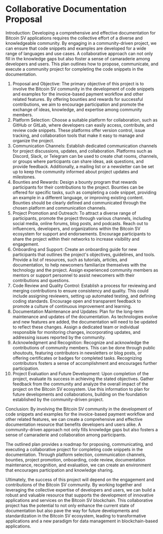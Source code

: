 # Collaborative Documentation Proposal

Introduction: Developing a comprehensive and effective documentation for Bitcoin SV applications requires the collective effort of a diverse and knowledgeable community. By engaging in a community-driven project, we can ensure that code snippets and examples are developed for a wide range of languages and use cases. A collaborative approach can not only fill in the knowledge gaps but also foster a sense of camaraderie among developers and users. This plan outlines how to propose, communicate, and execute a community project for completing the code snippets in the documentation.

1. Proposal and Objective: The primary objective of this project is to involve the Bitcoin SV community in the development of code snippets and examples for the invoice-based payment workflow and other related features. By offering bounties and rewards for successful contributions, we aim to encourage participation and promote the exchange of ideas, knowledge, and expertise among community members.
2. Platform Selection: Choose a suitable platform for collaboration, such as GitHub or GitLab, where developers can easily access, contribute, and review code snippets. These platforms offer version control, issue tracking, and collaboration tools that make it easy to manage and organize the project.
3. Communication Channels: Establish dedicated communication channels for project discussions, updates, and collaboration. Platforms such as Discord, Slack, or Telegram can be used to create chat rooms, channels, or groups where participants can share ideas, ask questions, and provide feedback. Additionally, a mailing list or a newsletter can be set up to keep the community informed about project updates and milestones.
4. Bounties and Rewards: Design a bounty program that rewards participants for their contributions to the project. Bounties can be offered for specific tasks, such as completing a code snippet, providing an example in a different language, or improving existing content. Bounties should be clearly defined and communicated through the chosen platform and communication channels.
5. Project Promotion and Outreach: To attract a diverse range of participants, promote the project through various channels, including social media, online forums, blog posts, and podcasts. Reach out to influencers, developers, and organizations within the Bitcoin SV ecosystem for support and endorsements. Encourage participants to share the project within their networks to increase visibility and engagement.
6. Onboarding and Support: Create an onboarding guide for new participants that outlines the project's objectives, guidelines, and tools. Provide a list of resources, such as tutorials, articles, and documentation, to help newcomers familiarize themselves with the technology and the project. Assign experienced community members as mentors or support personnel to assist newcomers with their contributions and questions.
7. Code Review and Quality Control: Establish a process for reviewing and merging contributions to ensure consistency and quality. This could include assigning reviewers, setting up automated testing, and defining coding standards. Encourage open and transparent feedback to promote a culture of continuous improvement and learning.
8. Documentation Maintenance and Updates: Plan for the long-term maintenance and updates of the documentation. As technologies evolve and new features are added, the documentation will need to be updated to reflect these changes. Assign a dedicated team or individual responsible for monitoring changes, incorporating updates, and addressing issues reported by the community.
9. Acknowledgment and Recognition: Recognize and acknowledge the contributions of community members. This can be done through public shoutouts, featuring contributors in newsletters or blog posts, or offering certificates or badges for completed tasks. Recognizing contributors fosters a sense of accomplishment and encourages further participation.
10. Project Evaluation and Future Development: Upon completion of the project, evaluate its success in achieving the stated objectives. Gather feedback from the community and analyze the overall impact of the project on the Bitcoin SV ecosystem. Use this information to plan for future developments and collaborations, building on the foundation established by the community-driven project.



Conclusion: By involving the Bitcoin SV community in the development of code snippets and examples for the invoice-based payment workflow and other related features, we can create a comprehensive and effective documentation resource that benefits developers and users alike. A community-driven approach not only fills knowledge gaps but also fosters a sense of camaraderie and collaboration among participants.

The outlined plan provides a roadmap for proposing, communicating, and executing a collaborative project for completing code snippets in the documentation. Through platform selection, communication channels, bounties, project promotion, onboarding, code review, documentation maintenance, recognition, and evaluation, we can create an environment that encourages participation and knowledge sharing.

Ultimately, the success of this project will depend on the engagement and contributions of the Bitcoin SV community. By working together and leveraging the collective expertise of developers and users, we can build a robust and valuable resource that supports the development of innovative applications and services on the Bitcoin SV blockchain. This collaborative project has the potential to not only enhance the current state of documentation but also pave the way for future developments and standardization in the Bitcoin SV ecosystem, leading to transformative applications and a new paradigm for data management in blockchain-based applications.
